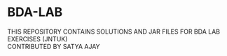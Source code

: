 # BDA-LAB
THIS REPOSITORY CONTAINS SOLUTIONS AND JAR FILES FOR BDA LAB EXERCISES (JNTUK)<br>
CONTRIBUTED BY SATYA AJAY
